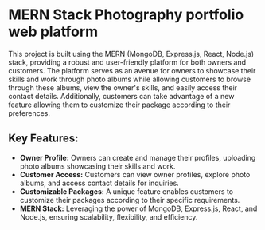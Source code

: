 # MERN Stack Photography portfolio web platform

This project is built using the MERN (MongoDB, Express.js, React, Node.js) stack, providing a robust and user-friendly platform for both owners and customers. The platform serves as an avenue for owners to showcase their skills and work through photo albums while allowing customers to browse through these albums, view the owner's skills, and easily access their contact details. Additionally, customers can take advantage of a new feature allowing them to customize their package according to their preferences.

## Key Features:

- **Owner Profile:** Owners can create and manage their profiles, uploading photo albums showcasing their skills and work.
- **Customer Access:** Customers can view owner profiles, explore photo albums, and access contact details for inquiries.
- **Customizable Packages:** A unique feature enables customers to customize their packages according to their specific requirements.
- **MERN Stack:** Leveraging the power of MongoDB, Express.js, React, and Node.js, ensuring scalability, flexibility, and efficiency.
